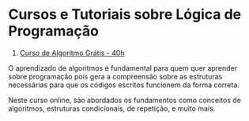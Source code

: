 # Cursos e Tutoriais sobre Lógica de Programação 

1. [Curso de Algoritmo Grátis - 40h](https://www.cursoemvideo.com/curso/curso-de-algoritmo)

O aprendizado de algoritmos é fundamental para quem quer aprender sobre programação pois gera a compreensão sobre as estruturas necessárias para que os códigos escritos funcionem da forma correta.

Neste curso online, são abordados os fundamentos como conceitos de algoritmos, estruturas condicionais, de repetição, e muito mais.
